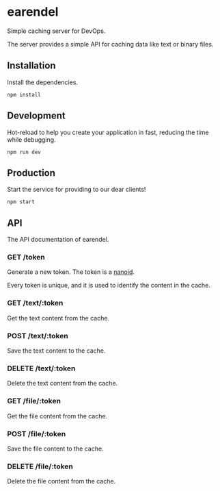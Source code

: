 # earendel

Simple caching server for DevOps.

The server provides a simple API for caching data like text or binary files.

## Installation

Install the dependencies.

```shell
npm install
```

## Development

Hot-reload to help you create your application in fast,
reducing the time while debugging.

```shell
npm run dev
```

## Production

Start the service for providing to our dear clients!

```shell
npm start
```

## API

The API documentation of earendel.

### GET /token

Generate a new token. The token is a [nanoid](https://www.npmjs.com/package/nanoid).

Every token is unique, and it is used to identify the content in the cache.

### GET /text/:token

Get the text content from the cache.

### POST /text/:token

Save the text content to the cache.

### DELETE /text/:token

Delete the text content from the cache.

### GET /file/:token

Get the file content from the cache.

### POST /file/:token

Save the file content to the cache.

### DELETE /file/:token

Delete the file content from the cache.
